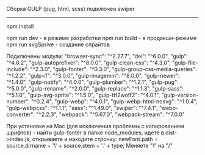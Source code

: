 Сборка GULP (pug, html, scss)
подключен swiper

---

npm install

npm run dev - в режиме разработки
npm run build - в продакшн-режиме
npm run svgSprive - создание спрайтов

Подключены модули:
"browser-sync": "^2.27.7",
"del": "^6.0.0",
"gulp": "^4.0.2",
"gulp-autoprefixer": "^8.0.0",
"gulp-clean-css": "^4.3.0",
"gulp-file-include": "^2.3.0",
"gulp-fonter": "^0.3.0",
"gulp-group-css-media-queries": "^1.2.2",
"gulp-if": "^3.0.0",
"gulp-imagemin": "^8.0.0",
"gulp-newer": "^1.4.0",
"gulp-notify": "^4.0.0",
"gulp-plumber": "^1.2.1",
"gulp-pug": "^5.0.0",
"gulp-rename": "^2.0.0",
"gulp-replace": "^1.1.3",
"gulp-sass": "^5.1.0",
"gulp-svg-sprite": "^1.5.0",
"gulp-ttf2woff2": "^4.0.1",
"gulp-version-number": "^0.2.4",
"gulp-webp": "^4.0.1",
"gulp-webp-html-nosvg": "^1.0.4",
"gulp-webpcss": "^1.1.1",
"sass": "^1.49.0",
"swiper": "^7.4.1",
"webp-converter": "^2.2.3",
"webpack": "^5.67.0",
"webpack-stream": "^7.0.0"

При установке на Mac (для исключения проблемы с копированием шрифтов) - найти gulp-fonter в папке node_modules, идете в dist->index.js, открываете и находите строчку: newFont.path = source.dirname + '\\' + source.stem + '.' + type;
Меняете "\\" на "/"
